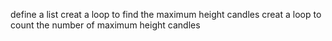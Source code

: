  define a list
 creat a loop to find the maximum height candles 
creat a loop to count the number of maximum height candles 
